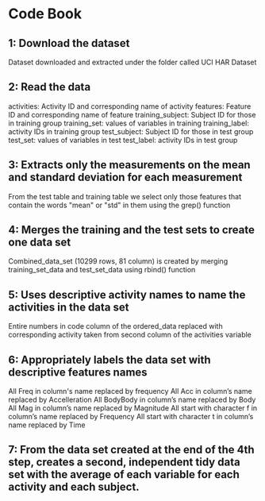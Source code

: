 # Code Book

## 1: Download the dataset
Dataset downloaded and extracted under the folder called UCI HAR Dataset

## 2: Read the data
activities: Activity ID and corresponding name of activity
features: Feature ID and corresponding name of feature
training_subject: Subject ID for those in training group
training_set: values of variables in training
training_label: activity IDs in training group 
test_subject: Subject ID for those in test group
test_set: values of variables in test
test_label: activity IDs in test group 

## 3: Extracts only the measurements on the mean and standard deviation for each measurement
From the test table and training table we select only those features that contain the words "mean" or "std" in them using the grep() function

## 4: Merges the training and the test sets to create one data set
Combined_data_set (10299 rows, 81 column) is created by merging training_set_data and test_set_data using rbind() function

## 5: Uses descriptive activity names to name the activities in the data set
Entire numbers in code column of the ordered_data replaced with corresponding activity taken from second column of the activities variable

## 6: Appropriately labels the data set with descriptive features names
All Freq in column's name replaced by frequency
All Acc in column’s name replaced by Accelleration
All BodyBody in column’s name replaced by Body
All Mag in column’s name replaced by Magnitude
All start with character f in column’s name replaced by Frequency
All start with character t in column’s name replaced by Time

## 7: From the data set created at the end of the 4th step, creates a second, independent tidy data set with the average of each variable for each activity and each subject.

